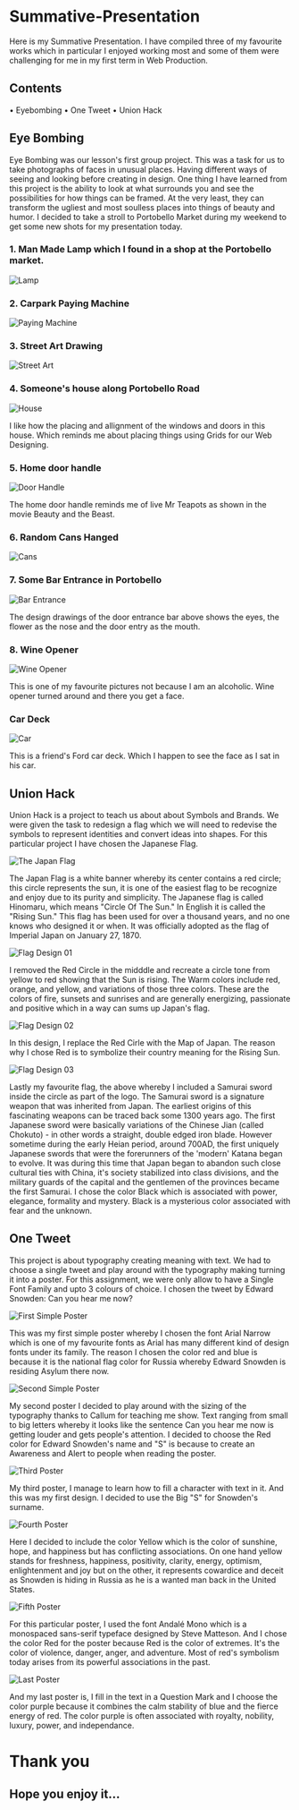 # Summative-Presentation

Here is my Summative Presentation. I have compiled three of my favourite works which in particular I enjoyed working most and some of them were challenging for me in my first term in Web Production. 

## Contents

• Eyebombing
• One Tweet
• Union Hack

## Eye Bombing

Eye Bombing was our lesson's first group project. This was a task for us to take photographs of faces in unusual places. Having different ways of seeing and looking before creating in design. One thing I have learned from this project is the ability to look at what surrounds you and see the possibilities for how things can be framed. At the very least, they can transform the ugliest and most soulless places into things of beauty and humor. I decided to take a stroll to Portobello Market during my weekend to get some new shots for my presentation today.

### 1. Man Made Lamp which I found in a shop at the Portobello market. 

![Lamp](https://github.com/globaltrashchic/eyesbombing/blob/master/image.jpg)

### 2. Carpark Paying Machine

![Paying Machine](https://github.com/globaltrashchic/eyesbombing/blob/master/unnamed-02.jpg)

### 3. Street Art Drawing

![Street Art](https://github.com/globaltrashchic/eyesbombing/blob/master/unnamed-03.jpg)

### 4. Someone's house along Portobello Road

![House](https://github.com/globaltrashchic/eyesbombing/blob/master/unnamed-04.jpg)

I like how the placing and allignment of the windows and doors in this house. Which reminds me about placing things using Grids for our Web Designing. 

### 5. Home door handle

![Door Handle](https://github.com/globaltrashchic/eyesbombing/blob/master/unnamed-1.jpg)

The home door handle reminds me of live Mr Teapots as shown in the movie Beauty and the Beast.

### 6. Random Cans Hanged

![Cans](https://github.com/globaltrashchic/eyesbombing/blob/master/unnamed-2.jpg)

### 7. Some Bar Entrance in Portobello

![Bar Entrance](https://github.com/globaltrashchic/eyesbombing/blob/master/unnamed0.jpg)

The design drawings of the door entrance bar above shows the eyes, the flower as the nose and the door entry as the mouth.

### 8. Wine Opener

![Wine Opener](https://github.com/globaltrashchic/eyesbombing/blob/master/d89c8d85890ef09dc7715a60671cc838.jpg)

This is one of my favourite pictures not because I am an alcoholic. Wine opener turned around and there you get a face.

### Car Deck

![Car](https://github.com/globaltrashchic/eyesbombing/blob/master/e907dea5e50eacf413f0f04d34bf4c4c.jpg)

This is a friend's Ford car deck. Which I happen to see the face as I sat in his car. 

## Union Hack

Union Hack is a project to teach us about about Symbols and Brands. We were given the task to redesign a flag which we will need to redevise the symbols to represent identities and convert ideas into shapes. For this particular project I have chosen the Japanese Flag.

![The Japan Flag](https://github.com/globaltrashchic/Union-Hack/blob/master/sun01.gif)

The Japan Flag is a white banner whereby its center contains a red circle; this circle represents the sun, it is one of the easiest flag to be recognize and enjoy due to its purity and simplicity. The Japanese flag is called Hinomaru, which means "Circle Of The Sun." In English it is called the "Rising Sun." This flag has been used for over a thousand years, and no one knows who designed it or when. It was officially adopted as the flag of Imperial Japan on January 27, 1870. 

![Flag Design 01](https://github.com/globaltrashchic/Union-Hack/blob/master/Sun03.jpg)

I removed the Red Circle in the midddle and recreate a circle tone from yellow to red showing that the Sun is rising. The Warm colors include red, orange, and yellow, and variations of those three colors. These are the colors of fire, sunsets and sunrises and are generally energizing, passionate and positive which in a way can sums up Japan's flag. 

![Flag Design 02](https://github.com/globaltrashchic/Union-Hack/blob/master/Sun01-01.jpg)

In this design, I replace the Red Cirle with the Map of Japan. The reason why I chose Red is to symbolize their country meaning for the Rising Sun.

![Flag Design 03](https://github.com/globaltrashchic/Union-Hack/blob/master/Sun02-01.jpg)

Lastly my favourite flag, the above whereby I included a Samurai sword inside the circle as part of the logo. The Samurai sword is a signature weapon that was inherited from Japan. The earliest origins of this fascinating weapons can be traced back some 1300 years ago. The first Japanese sword were basically variations of the Chinese Jian (called Chokuto) - in other words a straight, double edged iron blade. However sometime during the early Heian period, around 700AD, the first uniquely Japanese swords that were the forerunners of the 'modern' Katana began to evolve. It was during this time that Japan began to abandon such close cultural ties with China, it's society stabilized into class divisions, and the military guards of the capital and the gentlemen of the provinces became the first Samurai. I chose the color Black which is associated with power, elegance, formality and mystery. Black is a mysterious color associated with fear and the unknown.

## One Tweet

This project is about typography creating meaning with text. We had to choose a single tweet and play around with the typography making turning it into a poster. For this assignment, we were only allow to have a Single Font Family and upto 3 colours of choice. I chosen the tweet by Edward Snowden: Can you hear me now? 

![First Simple Poster](https://github.com/globaltrashchic/One-Tweet/blob/master/Snow5.png)

This was my first simple poster whereby I chosen the font Arial Narrow which is one of my favourite fonts as Arial has many different kind of design fonts under its family. The reason I chosen the color red and blue is because it is the national flag color for Russia whereby Edward Snowden is residing Asylum there now. 

![Second Simple Poster](https://github.com/globaltrashchic/One-Tweet/blob/master/Snow6.png)

My second poster I decided to play around with the sizing of the typography thanks to Callum for teaching me show. Text ranging from small to big letters whereby it looks like the sentence Can you hear me now is getting louder and gets people's attention. I decided to choose the Red color for Edward Snowden's name and "S" is because to create an Awareness and Alert to people when reading the poster. 

![Third Poster](https://github.com/globaltrashchic/One-Tweet/blob/8d4222a8b549518b0620ab9328ddcc8ee598e47f/Snow1.png)

My third poster, I manage to learn how to fill a character with text in it. And this was my first design. I decided to use the Big "S" for Snowden's surname. 

![Fourth Poster](https://github.com/globaltrashchic/One-Tweet/blob/master/Snow1yellow.png)

Here I decided to include the color Yellow which is the color of sunshine, hope, and happiness but has conflicting associations. On one hand yellow stands for freshness, happiness, positivity, clarity, energy, optimism, enlightenment and joy but on the other, it represents cowardice and deceit as Snowden is hiding in Russia as he is a wanted man back in the United States. 

![Fifth Poster](https://github.com/globaltrashchic/One-Tweet/blob/master/Snow3.png)

For this particular poster, I used the font Andalé Mono which is a monospaced sans-serif typeface designed by Steve Matteson. And I chose the color Red for the poster because Red is the color of extremes. It's the color of violence, danger, anger, and adventure. Most of red's symbolism today arises from its powerful associations in the past.

![Last Poster](https://github.com/globaltrashchic/One-Tweet/blob/master/Snow2.png)

And my last poster is, I fill in the text in a Question Mark and I choose the color purple because it combines the calm stability of blue and the fierce energy of red. The color purple is often associated with royalty, nobility, luxury, power, and independance.

# **Thank you**

## **Hope you enjoy it...**
